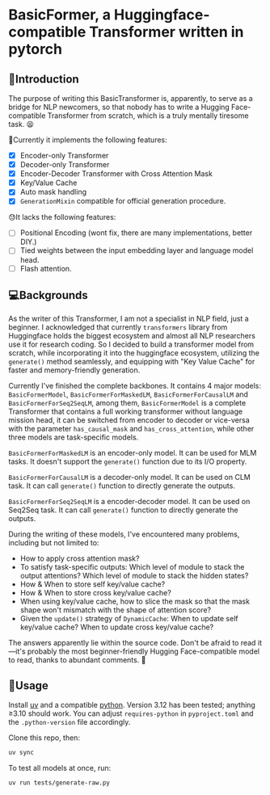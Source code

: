 # BasicFormer, a Huggingface-compatible Transformer written in pytorch

## 📖Introduction

The purpose of writing this BasicTransformer is, apparently, to serve as a bridge for NLP newcomers, so that nobody has to write a Hugging Face-compatible Transformer from scratch, which is a truly mentally tiresome task. 😫

🥳Currently it implements the following features:
- [x] Encoder-only Transformer
- [x] Decoder-only Transformer
- [x] Encoder-Decoder Transformer with Cross Attention Mask
- [x] Key/Value Cache
- [x] Auto mask handling
- [x] `GenerationMixin` compatible for official generation procedure.

😓It lacks the following features:
- [ ] Positional Encoding (wont fix, there are many implementations, better DIY.)
- [ ] Tied weights between the input embedding layer and language model head.
- [ ] Flash attention.

## 💻Backgrounds

As the writer of this Transformer, I am not a specialist in NLP field, just a beginner. I acknowledged that currently `transformers` library from Huggingface holds the biggest ecosystem and almost all NLP researchers use it for research coding. So I decided to build a transformer model from scratch, while incorporating it into the huggingface ecosystem, utilizing the `generate()` method seamlessly, and equipping with "Key Value Cache" for faster and memory-friendly generation.

Currently I've finished the complete backbones. It contains 4 major models: `BasicFormerModel`, `BasicFormerForMaskedLM`, `BasicFormerForCausalLM` and `BasicFormerForSeq2SeqLM`, among them, `BasicFormerModel` is a complete Transformer that contains a full working transformer without language mission head, it can be switched from encoder to decoder or vice-versa with the parameter `has_causal_mask` and `has_cross_attention`, while other three models are task-specific models.

`BasicFormerForMaskedLM` is an encoder-only model. It can be used for MLM tasks. It doesn't support the `generate()` function due to its I/O property.

`BasicFormerForCausalLM` is a decoder-only model. It can be used on CLM task. It can call `generate()` function to directly generate the outputs.

`BasicFormerForSeq2SeqLM` is a encoder-decoder model. It can be used on Seq2Seq task. It can call `generate()` function to directly generate the outputs.

During the writing of these models, I've encountered many problems, including but not limited to:
- How to apply cross attention mask?
- To satisfy task-specific outputs: Which level of module to stack the output attentions? Which level of module to stack the hidden states?
- How & When to store self key/value cache?
- How & When to store cross key/value cache?
- When using key/value cache, how to slice the mask so that the mask shape won't mismatch with the shape of attention score?
- Given the `update()` strategy of `DynamicCache`: When to update self key/value cache? When to update cross key/value cache?

The answers apparently lie within the source code. Don't be afraid to read it—it's probably the most beginner-friendly Hugging Face-compatible model to read, thanks to abundant comments. 🤗

## 🚀Usage

Install [uv](https://docs.astral.sh/uv/getting-started/installation/) and a compatible [python](https://docs.astral.sh/uv/guides/install-python/). Version 3.12 has been tested; anything ≥3.10 should work. You can adjust `requires-python` in `pyproject.toml` and the `.python-version` file accordingly.

Clone this repo, then:
```bash
uv sync
```

To test all models at once, run:
```bash
uv run tests/generate-raw.py
```

